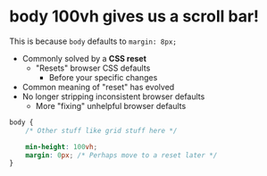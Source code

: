 # body 100vh gives us a scroll bar!

This is because `body` defaults to `margin: 8px;`
- Commonly solved by a **CSS reset**
    - "Resets" browser CSS defaults
        - Before your specific changes
- Common meaning of "reset" has evolved
- No longer stripping inconsistent browser defaults
    - More "fixing" unhelpful browser defaults

```css
body { 
    /* Other stuff like grid stuff here */

    min-height: 100vh;
    margin: 0px; /* Perhaps move to a reset later */
}
```
